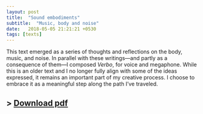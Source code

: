 ```yaml
---
layout: post
title:  "Sound embodiments"
subtitle:  "Music, body and noise"
date:   2018-05-05 21:21:21 +0530
tags: [texts]
---
```


This text emerged as a series of thoughts and reflections on the body, music, and noise. In parallel with these writings—and partly as a consequence of them—I composed *Verbo*, for voice and megaphone. While this is an older text and I no longer fully align with some of the ideas expressed, it remains an important part of my creative process. I choose to embrace it as a meaningful step along the path I’ve traveled.

## \> [Download pdf](/assets/texts/embodiments.pdf)
